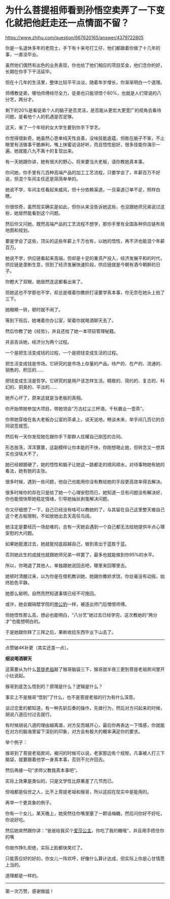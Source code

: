 # 为什么菩提祖师看到孙悟空卖弄了一下变化就把他赶走还一点情面不留？

https://www.zhihu.com/question/667620165/answer/4379722805

你是一名退休多年的老院士，手下有十来号打工仔，他们都跟着你做了十几年的事，一直没毕业。

虽然他们偶然有出色的业务表现，你也给了他们相应的项目奖金，他们念你的好，长期在你手下干活延毕。

但在十几年的生活里，整体比较平平淡淡，随着年岁增长，你渐渐明白一个道理。

师傅教徒弟，哪怕师傅倾尽全力，徒弟也只能领悟个80%，也就是人们常说的八分艺，两分才。

剩下的20%是看徒弟个人的脑子是否灵活，是否能从更宏大更宽广的视角去看待问题，是看他个人的机遇是否足够。

  

这天，来了一个年轻的女大学生要到你手下学艺。

你觉得很新奇，她虽然心思单纯天性良善，没啥技能底蕴，但胜在脑子不笨，不止眼里有活做事干脆麻利，嘴上抹蜜说话好听，而且悟性挺好，很多技能你演示一遍，她就能八九不离十的复现出来。

有一天她跟你讲，她有很大的野心，将来要当大老板，请你教她真本事。

你问她，你手里有几百种高端产品的加工工艺流程，只要学会了，年薪百万不好说，但混个车间主任还是简简单单的。

她说不学，车间主任看起来威风，但十分依赖渠道，一旦渠道订单不足，照样白瞎。

你很惊奇，虽然现实确实是如此，但你从来没告诉她这些，也没跟她师兄弟说过这些，她居然能看到这个问题。

  

然后你又问她，既然高端产品的工艺流程不想学，那你手里有全国各种供应链布局地图和规划。

要是学会了这些，顶尖的这些年薪上千万也有，以她的悟性，再不济也能混个年薪百万。

她说不学，供应链看起来高端，但却是十足的重资产投入，经济发展平和的时代，供应链是垄断生意，但到了经济发展快速阶段，供应链就是今朝有酒今朝醉的日子。

  

你瞪大了双眼，她居然连这都看出来了。

但她这也不学那也不学，却总是缠着你撒娇打滚要学真本事，你无奈在她头上拍了三下。

她眼睛一转，顿时就不闹了。

等到下班后，她堵着你办公室，架着你就喝酒聊天去了。

然后你教了她《经哲》，并且还给了她一本项目管理秘籍。

并且告诉她，经济分为两个过程。

一个是把生活变成钱的过程，一个是把钱变成生活的过程。

把生活变成钱是市场。它研究的是市场上存量的产品。待产的、在产的、流通的、销售的、积压的……

把钱变成生活是哲学。它研究的是用户该怎样生活。精致的、简约的、复古的、科幻的、铜臭的、平淡的……

  

她开心坏了，原来这就是当老板的真相。

你开始带她参加大项目，带她领会“万古红尘三杯酒，千秋霸业一壶茶”。

你带她穿梭在各大老板办公室的茶桌上，谈天说地，畅谈未来，举手间几百亿的合同说签就签。

然后有一天你发现她在跟你手下那群人炫耀自己刚签的合同。

形态放荡，浑浑噩噩，这副模样让你本能的不快，你刚想喝止她，但转念又一想其实也没啥大不了，

她已经翅膀硬了，她的悟性和脑子让她这一路都走的顺风顺水，对待事物她有她的看法，她有她的主张。

很多时候，遇到一些问题，他自己也能用你没有教给她的手段更高效率得去解决。

很多时候你的存在只是给了她一个心理安慰而已，她知道一旦有问题没有解决好，你也能很快帮她稳定情绪，引导她抽丝剥茧解决问题。

  

你又仔细想了一下，自己已经没有啥可以教她的了，与其留在自己这里整天被自己这个老古板限制，不如放她出去天高任鸟阔。

她注定是要经历一场劫难的，总有一天她会遇到一个自己都无法给她提供半点心理安慰的大问题。

如果她能渡过去，她就能彻底超越自己，做到青出于蓝胜于蓝。

否则她此生的成就也就跟她师兄弟一样罢了，最多也就能做到你95%的水平。

  

所以，你喝退了其他人，单独跟她说回去吧，哪里来回哪里去。

她顿时清醒过来，以为你是在借机教训她，她跟你撒娇求饶，你丝毫没有动摇，始终脸色平静。

她那么聪明，自然而然知道事情已经不可挽回。

或许，她会跟隔壁学院的[申公豹](https://zhida.zhihu.com/search?content_id=692862599&content_type=Answer&match_order=1&q=%E7%94%B3%E5%85%AC%E8%B1%B9&zhida_source=entity)一样，被逐出师门后憎恨师傅。

但她悟性那么高，想必也能明白，“八分艺”她过去已经学完，这次教她的“两分才”也能想明白的。

于是她跟你拜了三拜之后，果断收拾东西毕业下山去了。

  

* * *

点赞破4K补更（其实还差一点）。

**细说喝酒聊天**

这需要从为什么[菩提老祖](https://zhida.zhihu.com/search?content_id=692862599&content_type=Answer&match_order=1&q=%E8%8F%A9%E6%8F%90%E8%80%81%E7%A5%96&zhida_source=entity)敲了猴哥脑袋三下，猴哥就半夜三更到菩提老祖房间里开小灶说起。

猴哥到底怎么悟到的？原理是什么？逻辑是什么？

事实上不是猴哥“悟到”了什么，也不是菩提老祖的行为有什么深意。

谈过恋爱的都知道，有一种先斩后奏的操作，先做行为，然后对方问起来的时候，胡说八道应付过去就行。

有时候胡说八道的理由越离谱，对方反而越开心，最后你再表达一下情感，你就能在对方的脑海里留下深刻的印象，对方会有极大的概率满足你的要求。

举个例子：

猴哥到了菩提老祖房间，被问的时候可以说，老家那边有个规矩，凡事被人打三下脑袋，就要跟着他学一身真本事，否则不允许回去。

然后再接一句“求师父教我真本事吧”。

实际上效果是类似的，只是文学性比原著差了几节而已。

但咱都是俗世之人，比不上菩提老祖和猴哥，所以这招在现实中是能用的。

再举一个更具象的例子。

你有一个女儿，某天晚上，她突然往你嘴里塞了一颗话梅糖，然后问你好不好吃，你说好吃。

然后她突然跟你讲：“爸爸给我买个[爱莎公主](https://zhida.zhihu.com/search?content_id=692862599&content_type=Answer&match_order=1&q=%E7%88%B1%E8%8E%8E%E5%85%AC%E4%B8%BB&zhida_source=entity)，你吃了我的糖哦”，并且用手捂住你的嘴

你故作挣扎拒绝，实际上脸都快笑烂了。

只能答应好的好的，你女儿一阵欢呼，好像什么算计达成，但实际上你是心甘情愿上当的。

道理都是一样的。

* * *

第一次万赞，感谢猴姐！